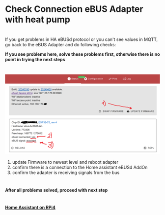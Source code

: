 # Check Connection eBUS Adapter with heat pump
#
If you get problems in HA eBUSd protocol or you can't see values in MQTT, go back to the eBUS Adapter and do following checks:

**If you see problems here, solve these problems first, otherwise there is no point in trying the next steps**
#
![image](pictures/easi3.png)

1) update Firmware to newest level and reboot adapter
2) confirm there is a connection to the Home assistant eBUSd AddOn
3) confirm the adapter is receiving signals from the bus

#
**After all problems solved, proceed with next step** 
#
**[Home Assistant on RPi4](home_assistant_pi4.md)**

